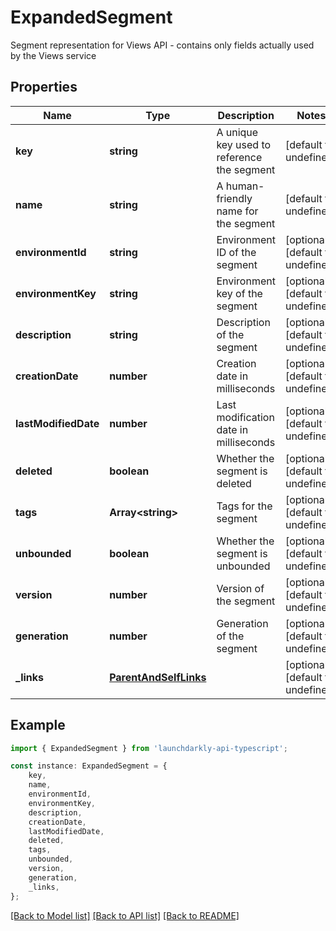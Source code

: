 # ExpandedSegment

Segment representation for Views API - contains only fields actually used by the Views service

## Properties

Name | Type | Description | Notes
------------ | ------------- | ------------- | -------------
**key** | **string** | A unique key used to reference the segment | [default to undefined]
**name** | **string** | A human-friendly name for the segment | [default to undefined]
**environmentId** | **string** | Environment ID of the segment | [optional] [default to undefined]
**environmentKey** | **string** | Environment key of the segment | [optional] [default to undefined]
**description** | **string** | Description of the segment | [optional] [default to undefined]
**creationDate** | **number** | Creation date in milliseconds | [optional] [default to undefined]
**lastModifiedDate** | **number** | Last modification date in milliseconds | [optional] [default to undefined]
**deleted** | **boolean** | Whether the segment is deleted | [optional] [default to undefined]
**tags** | **Array&lt;string&gt;** | Tags for the segment | [optional] [default to undefined]
**unbounded** | **boolean** | Whether the segment is unbounded | [optional] [default to undefined]
**version** | **number** | Version of the segment | [optional] [default to undefined]
**generation** | **number** | Generation of the segment | [optional] [default to undefined]
**_links** | [**ParentAndSelfLinks**](ParentAndSelfLinks.md) |  | [optional] [default to undefined]

## Example

```typescript
import { ExpandedSegment } from 'launchdarkly-api-typescript';

const instance: ExpandedSegment = {
    key,
    name,
    environmentId,
    environmentKey,
    description,
    creationDate,
    lastModifiedDate,
    deleted,
    tags,
    unbounded,
    version,
    generation,
    _links,
};
```

[[Back to Model list]](../README.md#documentation-for-models) [[Back to API list]](../README.md#documentation-for-api-endpoints) [[Back to README]](../README.md)
